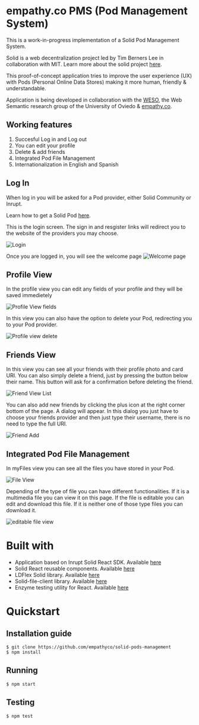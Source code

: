 # empathy.co PMS (Pod Management System)

This is a work-in-progress implementation of a Solid Pod Management System.

Solid is a web decentralization project led by Tim Berners Lee in collaboration with MIT. Learn more about the solid project [here](https://solidproject.org/).

This proof-of-concept application tries to improve the user experience (UX) with Pods (Personal Online Data Stores) making it more human, friendly & understandable.

Application is being developed in collaboration with the [WESO](http://www.weso.es/), the Web Semantic research group of the University of Oviedo & [empathy.co](https://www.empathy.co/).

## Working features
1. Succesful Log in and Log out
2. You can edit your profile 
3. Delete & add friends
4. Integrated Pod File Management
5. Internationalization in English and Spanish

## Log In
When log in you will be asked for a Pod provider, either Solid Community or Inrupt.

Learn how to get a Solid Pod [here](https://solid.inrupt.com/get-a-solid-pod).

This is the login screen. The sign in and resgister links will redirect you to the website of the providers you may choose.

 ![Login](https://api.media.atlassian.com/file/a7c0cbac-4372-4095-98e7-4dc768609fc5/image?mode=full-fit&client=cc603d48-5423-4d78-9c6a-ee28cc7f28ac&token=eyJhbGciOiJIUzI1NiJ9.eyJpc3MiOiJjYzYwM2Q0OC01NDIzLTRkNzgtOWM2YS1lZTI4Y2M3ZjI4YWMiLCJhY2Nlc3MiOnsidXJuOmZpbGVzdG9yZTpmaWxlOmE3YzBjYmFjLTQzNzItNDA5NS05OGU3LTRkYzc2ODYwOWZjNSI6WyJyZWFkIl19LCJleHAiOjE1ODM1MTkzMjMsIm5iZiI6MTU4MzUxNTk2M30.uFXZ_WX3CPDotd6ES3_5JaP9okvWJ0kcVGITtGt3mtQ)   
 
 Once you are logged in, you will see the welcome page
  ![Welcome page](https://api.media.atlassian.com/file/eecfb965-7033-4652-afc9-d525524982ce/image?mode=full-fit&client=cc603d48-5423-4d78-9c6a-ee28cc7f28ac&token=eyJhbGciOiJIUzI1NiJ9.eyJpc3MiOiJjYzYwM2Q0OC01NDIzLTRkNzgtOWM2YS1lZTI4Y2M3ZjI4YWMiLCJhY2Nlc3MiOnsidXJuOmZpbGVzdG9yZTpmaWxlOmVlY2ZiOTY1LTcwMzMtNDY1Mi1hZmM5LWQ1MjU1MjQ5ODJjZSI6WyJyZWFkIl19LCJleHAiOjE1ODM1MTk1MjAsIm5iZiI6MTU4MzUxNjE2MH0.ByBiES0i7e12Pko8HQysD6qArBFHiuc_1nvOawaFJ_8)
 
 ## Profile View
 In the profile view you can edit any fields of your profile and they will be saved immedietely
 
 ![Profile View fields](https://api.media.atlassian.com/file/cd71ab49-cc06-45a3-9665-a3944f7b2e38/image?mode=full-fit&client=cc603d48-5423-4d78-9c6a-ee28cc7f28ac&token=eyJhbGciOiJIUzI1NiJ9.eyJpc3MiOiJjYzYwM2Q0OC01NDIzLTRkNzgtOWM2YS1lZTI4Y2M3ZjI4YWMiLCJhY2Nlc3MiOnsidXJuOmZpbGVzdG9yZTpmaWxlOmNkNzFhYjQ5LWNjMDYtNDVhMy05NjY1LWEzOTQ0ZjdiMmUzOCI6WyJyZWFkIl19LCJleHAiOjE1ODM1MTk1MjAsIm5iZiI6MTU4MzUxNjE2MH0.lb7ZfmxXrJMbggaWCW_bA_vaUMUMuobGDBjE2zPBbSU)
 
 In this view you can also have the option to delete your Pod, redirecting you to your Pod provider.
 
 ![Profile view delete](https://api.media.atlassian.com/file/0c706f66-d9d6-4d1e-8ae8-18bb67fbae9f/image?mode=full-fit&client=cc603d48-5423-4d78-9c6a-ee28cc7f28ac&token=eyJhbGciOiJIUzI1NiJ9.eyJpc3MiOiJjYzYwM2Q0OC01NDIzLTRkNzgtOWM2YS1lZTI4Y2M3ZjI4YWMiLCJhY2Nlc3MiOnsidXJuOmZpbGVzdG9yZTpmaWxlOjBjNzA2ZjY2LWQ5ZDYtNGQxZS04YWU4LTE4YmI2N2ZiYWU5ZiI6WyJyZWFkIl19LCJleHAiOjE1ODM1MTk1MjAsIm5iZiI6MTU4MzUxNjE2MH0.gWPnTD_iAoth3jmuXnxHAnZXi2_eBjl9hx-WBwNmIWo)
 
 ## Friends View
 
 In this view you can see all your friends with their profile photo and card URI. You can also simply delete a friend, just by pressing the button below their name. This button will ask for a confirmation before deleting the friend.
 
 ![Friend View List](https://api.media.atlassian.com/file/1d729ebc-2215-4c53-bdad-92f23b86ef49/image?mode=full-fit&client=cc603d48-5423-4d78-9c6a-ee28cc7f28ac&token=eyJhbGciOiJIUzI1NiJ9.eyJpc3MiOiJjYzYwM2Q0OC01NDIzLTRkNzgtOWM2YS1lZTI4Y2M3ZjI4YWMiLCJhY2Nlc3MiOnsidXJuOmZpbGVzdG9yZTpmaWxlOjFkNzI5ZWJjLTIyMTUtNGM1My1iZGFkLTkyZjIzYjg2ZWY0OSI6WyJyZWFkIl19LCJleHAiOjE1ODM1MTk1MjAsIm5iZiI6MTU4MzUxNjE2MH0.g7lv0tVH2b0j3VbcVngKjY6ADyUPazyVXiHAnGg8gEA)
 
 You can also add new friends by clicking the plus icon at the right corner bottom of the page. A dialog will appear. In this dialog you just have to choose your friends provider and then just type their username, there is no need to type the full URI.
 
 ![Friend Add](https://api.media.atlassian.com/file/1f7c4819-0e9d-4e18-87a9-d5fd8ddf12bb/image?mode=full-fit&client=cc603d48-5423-4d78-9c6a-ee28cc7f28ac&token=eyJhbGciOiJIUzI1NiJ9.eyJpc3MiOiJjYzYwM2Q0OC01NDIzLTRkNzgtOWM2YS1lZTI4Y2M3ZjI4YWMiLCJhY2Nlc3MiOnsidXJuOmZpbGVzdG9yZTpmaWxlOjFmN2M0ODE5LTBlOWQtNGUxOC04N2E5LWQ1ZmQ4ZGRmMTJiYiI6WyJyZWFkIl19LCJleHAiOjE1ODM1MTk1MjAsIm5iZiI6MTU4MzUxNjE2MH0.ihefImDevLuFIAqH3NlXOV_3HsAM_OS4hwjYK16380k)
 
 ## Integrated Pod File Management
 
 In myFiles view you can see all the files you have stored in your Pod.
 
 ![File View](https://api.media.atlassian.com/file/91825e28-4106-406e-9dfc-8a70818551f5/image?mode=full-fit&client=cc603d48-5423-4d78-9c6a-ee28cc7f28ac&token=eyJhbGciOiJIUzI1NiJ9.eyJpc3MiOiJjYzYwM2Q0OC01NDIzLTRkNzgtOWM2YS1lZTI4Y2M3ZjI4YWMiLCJhY2Nlc3MiOnsidXJuOmZpbGVzdG9yZTpmaWxlOjkxODI1ZTI4LTQxMDYtNDA2ZS05ZGZjLThhNzA4MTg1NTFmNSI6WyJyZWFkIl19LCJleHAiOjE1ODM1MTk1MjAsIm5iZiI6MTU4MzUxNjE2MH0.pzFN69Wgx2WbXipdYpnA0N9g4mFkRQTHSpawpsBHLFs)
 
 Depending of the type of file you can have different functionalities. If it is a multimedia file you can view it on this page. If the file is editable you can edit and download this file. If it is neither one of those type files you can download it.
 
 ![editable file view](https://api.media.atlassian.com/file/dd8435fc-3970-451c-87ce-63171bee1f0b/image?mode=full-fit&client=cc603d48-5423-4d78-9c6a-ee28cc7f28ac&token=eyJhbGciOiJIUzI1NiJ9.eyJpc3MiOiJjYzYwM2Q0OC01NDIzLTRkNzgtOWM2YS1lZTI4Y2M3ZjI4YWMiLCJhY2Nlc3MiOnsidXJuOmZpbGVzdG9yZTpmaWxlOmRkODQzNWZjLTM5NzAtNDUxYy04N2NlLTYzMTcxYmVlMWYwYiI6WyJyZWFkIl19LCJleHAiOjE1ODM1MTk1MjAsIm5iZiI6MTU4MzUxNjE2MH0.wxzIjEuxM7KP7H2M45HVEeNdIUeyFgRFkzPgDNmV6wM)
 
 
 # Built with
 
  - Application based on Inrupt Solid React SDK. Available [here](https://github.com/inrupt/solid-react-sdk)
  - Solid React reusable components. Available [here](https://github.com/inrupt/solid-react-components)
  - LDFlex Solid library. Available [here](https://github.com/solid/query-ldflex)
  - Solid-file-client library. Available [here](https://github.com/jeff-zucker/solid-file-client)
  - Enzyme testing utility for React. Available [here](https://github.com/enzymejs/enzyme)
  
  # Quickstart
  
  ## Installation guide
  ```shell
$ git clone https://github.com/empathyco/solid-pods-management
$ npm install
```
  ## Running
  ```shell
$ npm start
```
  ## Testing
  ```shell
$ npm test
```
